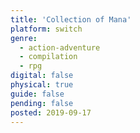 ```yaml
---
title: 'Collection of Mana'
platform: switch
genre:
  - action-adventure
  - compilation
  - rpg
digital: false
physical: true
guide: false
pending: false
posted: 2019-09-17
---
```

